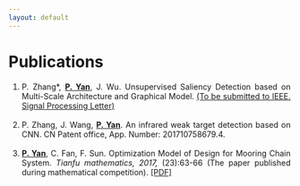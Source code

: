 ```yaml
---
layout: default
---
```


# Publications
<b> </b>


<ol>
<li style="text-align:justify">P. Zhang*, <u><b>P. Yan</b></u>, J. Wu. Unsupervised Saliency Detection based on Multi-Scale Architecture and Graphical Model. <a href="">(To be submitted to IEEE. Signal Processing Letter)</a></li>
&nbsp;
<li style="text-align:justify">P. Zhang, J. Wang, <u><b>P. Yan</b></u>. An infrared weak target detection based on CNN. CN Patent office,  App. Number: 201710758679.4.</li>
&nbsp;
<li style="text-align:justify"><u><b>P. Yan</b></u>, C. Fan, F. Sun. Optimization Model of Design for Mooring Chain System. <i>Tianfu mathematics, 2017,</i> (23):63-66 (The paper published during mathematical competition). <a href="assets/myfile/Optimization_Model_of_Design_for_Mooring_Chain_System.pdf">[PDF]</a></li>
</ol>
